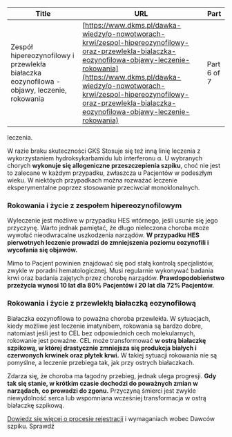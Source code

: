 | **Title**       | **URL**           | **Part**              |
|-----------------|-------------------|-----------------------|
| Zespół hipereozynofilowy i przewlekła białaczka eozynofilowa - objawy, leczenie, rokowania         | [https://www.dkms.pl/dawka-wiedzy/o-nowotworach-krwi/zespol-hipereozynofilowy-oraz-przewlekla-bialaczka-eozynofilowa-objawy-leczenie-rokowania](https://www.dkms.pl/dawka-wiedzy/o-nowotworach-krwi/zespol-hipereozynofilowy-oraz-przewlekla-bialaczka-eozynofilowa-objawy-leczenie-rokowania)    | Part 6 of 7          |

leczenia.


W razie braku skuteczności GKS Stosuje się też inną linię leczenia z wykorzystaniem hydroksykarbamidu lub interferonu α. U wybranych chorych **wykonuje się allogeniczne przeszczepienia szpiku**, choć nie jest to zalecane w każdym przypadku, zwłaszcza u Pacjentów w podeszłym wieku. W niektóych przypadkach można rozważać leczenie eksperymentalne poprzez stosowanie przeciwciał monoklonalnych.


### Rokowania i życie z zespołem hipereozynofilowym


Wyleczenie jest możliwe w przypadku HES wtórnego, jeśli usunie się jego przyczynę. Warto jednak pamiętać, że długo nieleczona choroba może wywołać nieodwracalne uszkodzenia narządów. **W przypadku HES pierwotnych leczenie prowadzi do zmniejszenia poziomu eozynofili i wycofania się objawów.**


Mimo to Pacjent powinien znajdować się pod stałą kontrolą specjalistów, zwykle w poradni hematologicznej. Musi regularnie wykonywać badania krwi oraz badania zajętych przez chorobę narządów. **Prawdopodobieństwo przeżycia wynosi 10 lat dla 80% Pacjentów i 20 lat dla 72% Pacjentów.**


### Rokowania i życie z przewlekłą białaczką eozynofilową


Białaczka eozynofilowa to poważna choroba przewlekła. W sytuacjach, kiedy możliwe jest leczenie imatynibem, rokowania są bardzo dobre, natomiast jeśli jest to CEL bez odpowiednich cech molekularnych, rokowanie jest poważne. CEL może transformować **w ostrą białaczkę szpikową, w której drastycznie zmniejsza się produkcja białych i czerwonych krwinek oraz płytek krwi.** W takiej sytuacji rokowania nie są pomyślne, a leczenie przebiega tak, jak przy ostrych białaczkach.


Zdarza się, że choroba ma łagodny przebieg, jednak ulega progresji. **Gdy tak się stanie, w krótkim czasie dochodzi do poważnych zmian w narządach, co prowadzi do zgonu.** Przyczyną śmierci jest zwykle niewydolność serca lub wspomniana wcześniej transformacja w ostrą białaczkę szpikową.


[Dowiedz się więcej o procesie rejestracji](https://www.dkms.pl/dawka-wiedzy/o-rejestracji) i wymaganiach wobec Dawców szpiku. Sprawdź